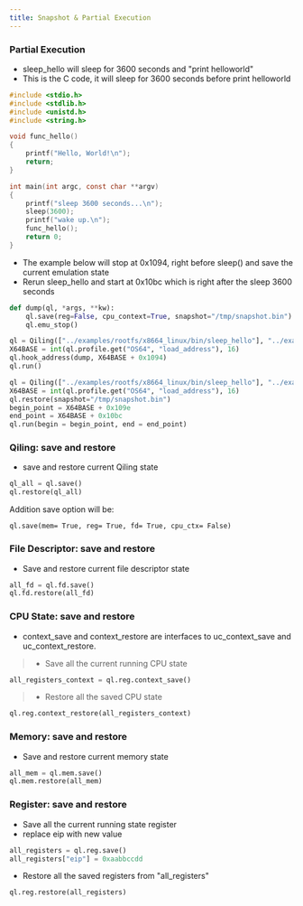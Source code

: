 ```yaml
---
title: Snapshot & Partial Execution
---
```


### Partial Execution

- sleep_hello will sleep for 3600 seconds and "print helloworld"
- This is the C code, it will sleep for 3600 seconds before print helloworld
```c
#include <stdio.h>
#include <stdlib.h>
#include <unistd.h>
#include <string.h>

void func_hello()
{
    printf("Hello, World!\n");
    return;
}

int main(int argc, const char **argv)
{
    printf("sleep 3600 seconds...\n");
    sleep(3600);
    printf("wake up.\n");
    func_hello();
    return 0;
}
```
- The example below will stop at 0x1094, right before sleep() and save the current emulation state
- Rerun sleep_hello and start at 0x10bc which is right after the sleep 3600 seconds

```python
def dump(ql, *args, **kw):
    ql.save(reg=False, cpu_context=True, snapshot="/tmp/snapshot.bin")
    ql.emu_stop()

ql = Qiling(["../examples/rootfs/x8664_linux/bin/sleep_hello"], "../examples/rootfs/x8664_linux", output= "default")
X64BASE = int(ql.profile.get("OS64", "load_address"), 16)
ql.hook_address(dump, X64BASE + 0x1094)
ql.run()

ql = Qiling(["../examples/rootfs/x8664_linux/bin/sleep_hello"], "../examples/rootfs/x8664_linux", output= "debug", verbose=4)
X64BASE = int(ql.profile.get("OS64", "load_address"), 16)
ql.restore(snapshot="/tmp/snapshot.bin")
begin_point = X64BASE + 0x109e
end_point = X64BASE + 0x10bc
ql.run(begin = begin_point, end = end_point)
```

### Qiling: save and restore
- save and restore current Qiling state
```python
ql_all = ql.save()
ql.restore(ql_all)
```

Addition save option will be:
```
ql.save(mem= True, reg= True, fd= True, cpu_ctx= False)
```

### File Descriptor: save and restore
- Save and restore current file descriptor state
```python
all_fd = ql.fd.save()
ql.fd.restore(all_fd)
```

### CPU State: save and restore
- context_save and context_restore are interfaces to uc_context_save and uc_context_restore.
> - Save all the current running CPU state
```python
all_registers_context = ql.reg.context_save()
```

> - Restore all the saved CPU state
```python
ql.reg.context_restore(all_registers_context)
```

### Memory: save and restore
- Save and restore current memory state
```python
all_mem = ql.mem.save()
ql.mem.restore(all_mem)
```

### Register: save and restore
- Save all the current running state register
- replace eip with new value
```python
all_registers = ql.reg.save()
all_registers["eip"] = 0xaabbccdd
```

- Restore all the saved registers from "all_registers"
```python
ql.reg.restore(all_registers)
```